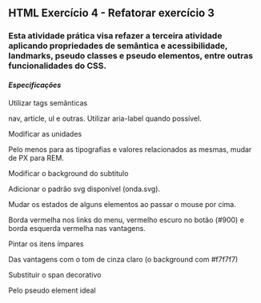 <H2>HTML Exercício 4 - Refatorar exercício 3

  ### Esta atividade prática visa refazer a terceira atividade aplicando propriedades de semântica e acessibilidade, landmarks, pseudo classes e pseudo elementos, entre outras funcionalidades do CSS.
  

#### _Especificações_
Utilizar tags semânticas

nav, article, ul e outras. Utilizar aria-label quando possível.

Modificar as unidades

Pelo menos para as tipografias e valores relacionados as mesmas, mudar de PX para REM.

Modificar o background do subtitulo

Adicionar o padrão svg disponível (onda.svg).

Mudar os estados de alguns elementos ao passar o mouse por cima.

Borda vermelha nos links do menu, vermelho escuro no botão (#900) e borda esquerda vermelha nas vantagens.

Pintar os itens ímpares

Das vantagens com o tom de cinza claro (o background com #f7f7f7)

Substituir o span decorativo

Pelo pseudo element ideal
